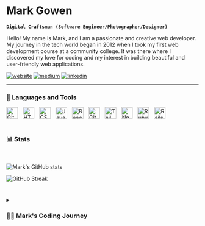 # Mark Gowen

**`Digital Craftsman (Software Engineer/Photographer/Designer)`**

Hello! My name is Mark, and I am a passionate and creative web developer. My journey in the tech world began in 2012 when I took my first web development course at a community college. It was there where I discovered my love for coding and my interest in building beautiful and user-friendly web applications.

<p align="left">
      <a href="https://www.markgowen.dev">
         <img alt="website" title="My personal website" src="https://img.shields.io/badge/website-000000?style=for-the-badge&logo=About.me&logoColor=white" target="_blank"/></a> 
      <a href="https://medium.com/@mark.gowen78">
         <img alt="medium" title="Medium" src="https://img.shields.io/badge/Medium-12100E?style=for-the-badge&logo=medium&logoColor=white" target="_blank"/></a> 
      <a href="https://www.linkedin.com/in/markgowen/">
         <img alt="linkedin" title="LinkedIN" src="https://img.shields.io/badge/LinkedIn-0077B5?style=for-the-badge&logo=linkedin&logoColor=white" target="_blank"/></a> 
   </p>

---

### 🧰 Languages and Tools

<img align="left" alt="Git" width="30px" style="padding-right:10px;" src="https://cdn.jsdelivr.net/gh/devicons/devicon/icons/git/git-original.svg" />
<img align="left" alt="HTML" width="30px" style="padding-right:10px;" src="https://cdn.jsdelivr.net/gh/devicons/devicon/icons/html5/html5-plain.svg" />
<img align="left" alt="CSS" width="30px" style="padding-right:10px;" src="https://cdn.jsdelivr.net/gh/devicons/devicon/icons/css3/css3-plain.svg" />
<img align="left" alt="JavaScript" width="30px" style="padding-right:10px;" src="https://cdn.jsdelivr.net/gh/devicons/devicon/icons/javascript/javascript-plain.svg" />
<img align="left" alt="React" width="30px" style="padding-right:10px;" src="https://cdn.jsdelivr.net/gh/devicons/devicon/icons/react/react-original.svg" />
<img align="left" alt="GitHub" width="30px" style="padding-right:10px;" src="https://cdn.jsdelivr.net/gh/devicons/devicon/icons/github/github-original.svg" />
<img align="left" alt="Tailwind" width="30px" style="padding-right:10px;" src="https://cdn.jsdelivr.net/gh/devicons/devicon/icons/tailwindcss/tailwindcss-plain.svg" />
<img align="left" alt="NextJS" width="30px" style="padding-right:10px;" src="https://cdn.jsdelivr.net/gh/devicons/devicon/icons/nextjs/nextjs-original.svg" />
<img align="left" alt="Ruby" width="30px" style="padding-right:10px;" src="https://cdn.jsdelivr.net/gh/devicons/devicon/icons/ruby/ruby-plain.svg" />       
<img align="left" alt="Rails" width="30px" style="padding-right:10px;" src="https://cdn.jsdelivr.net/gh/devicons/devicon/icons/rails/rails-plain.svg" />       
<br />
<br />

#

### 📊 Stats
<br />

![Mark's GitHub stats](https://github-readme-stats.vercel.app/api?username=markgowen&show_icons=true&theme=gruvbox)

![GitHub Streak](https://streak-stats.demolab.com?user=markgowen&theme=gruvbox&border_radius=4.5)

#

<details>
 <summary><h3>👨‍💻 Mark's Coding Journey</h3></summary>
   I have always had a passion for creating things, whether it be with my camera, my hands or crafting web applications. This led me to further my education and skills by attending Flatiron School where I graduated as a full-stack web developer. I am now on the lookout for new and exciting opportunities to showcase my skills and continue growing as a developer. My favorite frameworks include React, TailwindCSS, and Next.js. I love the versatility and power that these tools bring to web development and the endless possibilities they offer. In my free time, I enjoy experimenting with new technologies, photography, and DIY projects. I am always eager to learn something new and am dedicated to delivering high-quality work. I believe in the power of collaboration and enjoy working with a team to bring ideas to life. If you are looking for a driven and dedicated web developer, I would love the opportunity to chat with you further.

[website]: https://markgowen.dev
[medium]: https://medium.com/@mark.gowen78